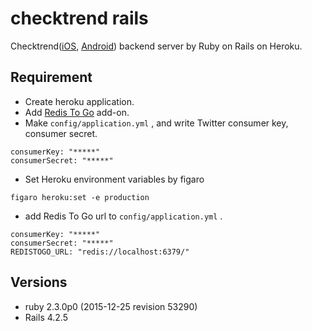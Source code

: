 # checktrend rails

Checktrend([iOS](https://itunes.apple.com/jp/app/checktrend-chekkutorendo/id397153166?mt=8), [Android](https://play.google.com/store/apps/details?id=jp.tattyamm.android.checktrend)) backend server by Ruby on Rails on Heroku.

## Requirement
* Create heroku application.
* Add [Redis To Go](https://elements.heroku.com/addons/redistogo) add-on.
* Make ```config/application.yml``` , and write Twitter consumer key, consumer secret.

```
consumerKey: "*****"
consumerSecret: "*****"
```

* Set Heroku environment variables by figaro

```
figaro heroku:set -e production
```

* add Redis To Go url to ```config/application.yml``` .

```
consumerKey: "*****"
consumerSecret: "*****"
REDISTOGO_URL: "redis://localhost:6379/"
```


## Versions
* ruby 2.3.0p0 (2015-12-25 revision 53290)
* Rails 4.2.5
